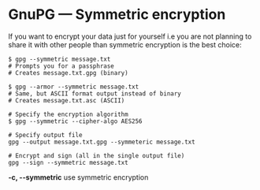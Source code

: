 # GnuPG — Symmetric encryption

If you want to encrypt your data just for yourself i.e you are not planning to share it with other people than symmetric encryption is the best choice:

    $ gpg --symmetric message.txt
    # Prompts you for a passphrase
    # Creates message.txt.gpg (binary)
    
    $ gpg --armor --symmetric message.txt
    # Same, but ASCII format output instead of binary
    # Creates message.txt.asc (ASCII)
    
    # Specify the encryption algorithm
    $ gpg --symmetric --cipher-algo AES256

    # Specify output file
    gpg --output message.txt.gpg --symmeteric message.txt
    
    # Encrypt and sign (all in the single output file)
    gpg --sign --symmetric message.txt

**-c, --symmetric** use symmetric encryption